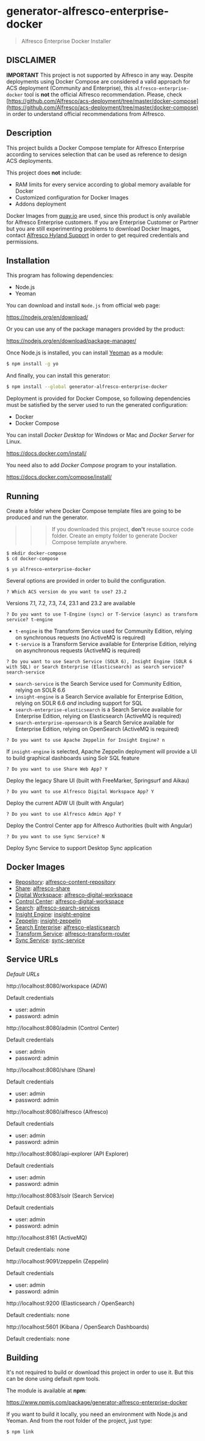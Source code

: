 # generator-alfresco-enterprise-docker
> Alfresco Enterprise Docker Installer

## DISCLAIMER

**IMPORTANT** This project is not supported by Alfresco in any way. Despite deployments using Docker Compose are considered a valid approach for ACS deployment (Community and Enterprise), this `alfresco-enterprise-docker` tool is **not** the official Alfresco recommendation. Please, check [https://github.com/Alfresco/acs-deployment/tree/master/docker-compose](https://github.com/Alfresco/acs-deployment/tree/master/docker-compose) in order to understand official recommendations from Alfresco.

## Description

This project builds a Docker Compose template for Alfresco Enterprise according to services selection that can be used as reference to design ACS deployments.

This project does **not** include:

* RAM limits for every service according to global memory available for Docker
* Customized configuration for Docker Images
* Addons deployment

Docker Images from [quay.io](https://quay.io/organization/alfresco) are used, since this product is only available for Alfresco Enterprise customers. If you are Enterprise Customer or Partner but you are still experimenting problems to download Docker Images, contact [Alfresco Hyland Support](https://community.hyland.com) in order to get required credentials and permissions.

## Installation

This program has following dependencies:

* Node.js
* Yeoman

You can download and install `Node.js` from official web page:

https://nodejs.org/en/download/

Or you can use any of the package managers provided by the product:

https://nodejs.org/en/download/package-manager/

Once Node.js is installed, you can install [Yeoman](http://yeoman.io) as a module:

```bash
$ npm install -g yo
```

And finally, you can install this generator:

```bash
$ npm install --global generator-alfresco-enterprise-docker
```

Deployment is provided for Docker Compose, so following dependencies must be satisfied by the server used to run the generated configuration:

* Docker
* Docker Compose

You can install *Docker Desktop* for Windows or Mac and *Docker Server* for Linux.

https://docs.docker.com/install/

You need also to add *Docker Compose* program to your installation.

https://docs.docker.com/compose/install/


## Running

Create a folder where Docker Compose template files are going to be produced and run the generator.

>>> If you downloaded this project, **don't** reuse source code folder. Create an empty folder to generate Docker Compose template anywhere.

```
$ mkdir docker-compose
$ cd docker-compose

$ yo alfresco-enterprise-docker
```

Several options are provided in order to build the configuration.

```
? Which ACS version do you want to use? 23.2
```

Versions 7.1, 7.2, 7.3, 7.4, 23.1 and 23.2 are available

```
? Do you want to use T-Engine (sync) or T-Service (async) as transform service? t-engine
```

* `t-engine` is the Transform Service used for Community Edition, relying on synchronous requests (no ActiveMQ is required)
* `t-service` is a Transform Service available for Enterprise Edition, relying on asynchronous requests (ActiveMQ is required)

```
? Do you want to use Search Service (SOLR 6), Insight Engine (SOLR 6 with SQL) or Search Enterprise (Elasticsearch) as search service? search-service
```

* `search-service` is the Search Service used for Community Edition, relying on SOLR 6.6
* `insight-engine` is a Search Service available for Enterprise Edition, relying on SOLR 6.6 *and* including support for SQL
* `search-enterprise-elasticsearch` is a Search Service available for Enterprise Edition, relying on Elasticsearch (ActiveMQ is required)
* `search-enterprise-opensearch` is a Search Service available for Enterprise Edition, relying on OpenSearch (ActiveMQ is required)

```
? Do you want to use Apache Zeppelin for Insight Engine? n
```

If `insight-engine` is selected, Apache Zeppelin deployment will provide a UI to build graphical dashboards using Solr SQL feature

```
? Do you want to use Share Web App? Y
```

Deploy the legacy Share UI (built with FreeMarker, Springsurf and Aikau)

```
? Do you want to use Alfresco Digital Workspace App? Y
```

Deploy the current ADW UI (built with Angular)

```
? Do you want to use Alfresco Admin App? Y
```

Deploy the Control Center app for Alfresco Authorities (built with Angular)

```
? Do you want to use Sync Service? N
```

Deploy Sync Service to support Desktop Sync application


## Docker Images

* [Repository](https://docs.alfresco.com/content-services/latest/): [alfresco-content-repository](https://quay.io/alfresco/alfresco-content-repository)
* [Share](https://docs.alfresco.com/content-services/latest/using/share/): [alfresco-share](https://quay.io/alfresco/alfresco-share)
* [Digital Workspace](https://docs.alfresco.com/digital-workspace/latest/): [alfresco-digital-workspace](https://quay.io/alfresco/alfresco-digital-workspace)
* [Control Center](https://docs.alfresco.com/digital-workspace/latest/): [alfresco-digital-workspace](https://quay.io/alfresco/alfresco-admin-app)
* [Search](https://docs.alfresco.com/search-services/latest/): [alfresco-search-services](https://hub.docker.com/r/alfresco/alfresco-search-services)
* [Insight Engine](https://docs.alfresco.com/insight-engine/latest/): [insight-engine](https://quay.io/alfresco/insight-engine)
* [Zeppelin](https://docs.alfresco.com/insight-engine/latest/using/): [insight-zeppelin](https://quay.io/alfresco/insight-zeppelin)
* [Search Enterprise](https://docs.alfresco.com/search-enterprise/latest/): [alfresco-elasticsearch](https://quay.io/alfresco/alfresco-elasticsearch-live-indexing)
* [Transform Service](https://docs.alfresco.com/transform-service/latest/): [alfresco-transform-router](https://quay.io/alfresco/alfresco-transform-router)
* [Sync Service](https://docs.alfresco.com/sync-service/latest/): [sync-service](https://quay.io/alfresco/service-sync)

## Service URLs

*Default URLs*

http://localhost:8080/workspace (ADW)

Default credentials
* user: admin
* password: admin

http://localhost:8080/admin (Control Center)

Default credentials
* user: admin
* password: admin

http://localhost:8080/share (Share)

Default credentials
* user: admin
* password: admin

http://localhost:8080/alfresco (Alfresco)

Default credentials
* user: admin
* password: admin

http://localhost:8080/api-explorer (API Explorer)

Default credentials
* user: admin
* password: admin

http://localhost:8083/solr (Search Service)

Default credentials
* user: admin
* password: admin

http://localhost:8161 (ActiveMQ)

Default credentials: none

http://localhost:9091/zeppelin (Zeppelin)

Default credentials
* user: admin
* password: admin

http://localhost:9200 (Elasticsearch / OpenSearch)

Default credentials: none

http://localhost:5601 (Kibana / OpenSearch Dashboards)

Default credentials: none

## Building

It's not required to build or download this project in order to use it. But this can be done using default *npm* tools.

The module is available at **npm**:

https://www.npmjs.com/package/generator-alfresco-enterprise-docker

If you want to build it locally, you need an environment with Node.js and Yeoman. And from the root folder of the project, just type:

```bash
$ npm link
```

